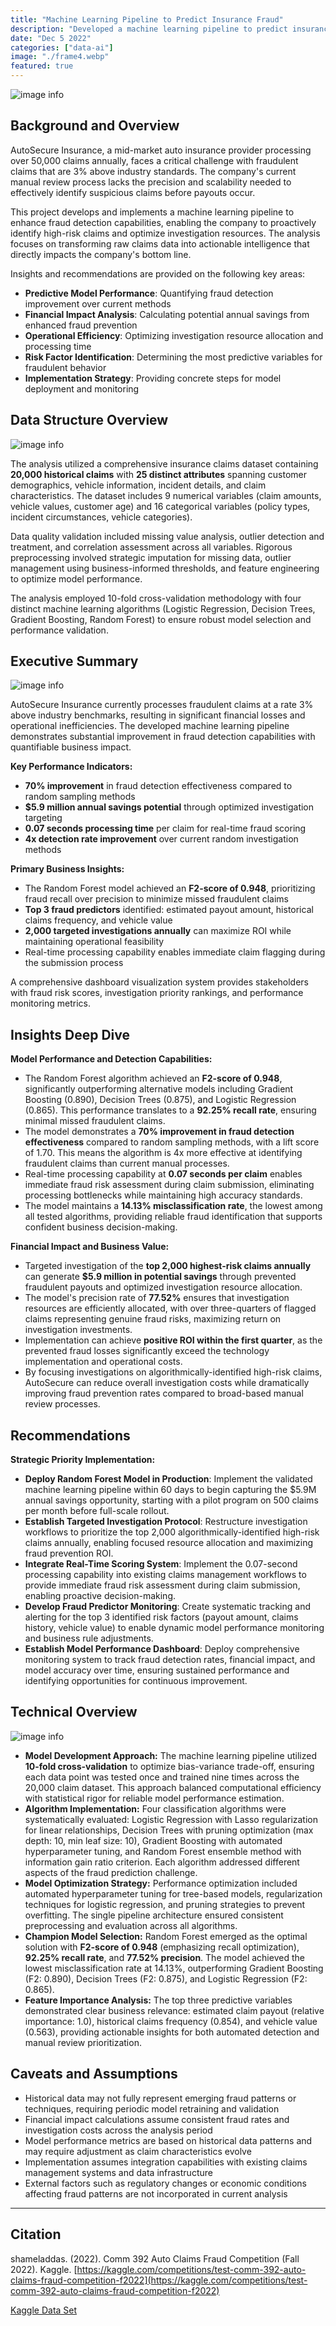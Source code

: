 ```yaml
---
title: "Machine Learning Pipeline to Predict Insurance Fraud"
description: "Developed a machine learning pipeline to predict insurance fraud by preparing and analyzing claims data, then training a Random Forest model that achieved a 70% greater fraud detection rate than random sampling, resulting in potential annual savings of $5.9 million."
date: "Dec 5 2022"
categories: ["data-ai"]
image: "./frame4.webp"
featured: true
---
```


![image info](./fraud.webp)

## Background and Overview

AutoSecure Insurance, a mid-market auto insurance provider processing over 50,000 claims annually, faces a critical challenge with fraudulent claims that are 3% above industry standards. The company's current manual review process lacks the precision and scalability needed to effectively identify suspicious claims before payouts occur.

This project develops and implements a machine learning pipeline to enhance fraud detection capabilities, enabling the company to proactively identify high-risk claims and optimize investigation resources. The analysis focuses on transforming raw claims data into actionable intelligence that directly impacts the company's bottom line.

Insights and recommendations are provided on the following key areas:
- **Predictive Model Performance**: Quantifying fraud detection improvement over current methods
- **Financial Impact Analysis**: Calculating potential annual savings from enhanced fraud prevention
- **Operational Efficiency**: Optimizing investigation resource allocation and processing time
- **Risk Factor Identification**: Determining the most predictive variables for fraudulent behavior
- **Implementation Strategy**: Providing concrete steps for model deployment and monitoring

## Data Structure Overview

![image info](./EDA.webp)

The analysis utilized a comprehensive insurance claims dataset containing **20,000 historical claims** with **25 distinct attributes** spanning customer demographics, vehicle information, incident details, and claim characteristics. The dataset includes 9 numerical variables (claim amounts, vehicle values, customer age) and 16 categorical variables (policy types, incident circumstances, vehicle categories).

Data quality validation included missing value analysis, outlier detection and treatment, and correlation assessment across all variables. Rigorous preprocessing involved strategic imputation for missing data, outlier management using business-informed thresholds, and feature engineering to optimize model performance.

The analysis employed 10-fold cross-validation methodology with four distinct machine learning algorithms (Logistic Regression, Decision Trees, Gradient Boosting, Random Forest) to ensure robust model selection and performance validation.

## Executive Summary

![image info](./dash.webp)

AutoSecure Insurance currently processes fraudulent claims at a rate 3% above industry benchmarks, resulting in significant financial losses and operational inefficiencies. The developed machine learning pipeline demonstrates substantial improvement in fraud detection capabilities with quantifiable business impact.

**Key Performance Indicators:**
- **70% improvement** in fraud detection effectiveness compared to random sampling methods
- **$5.9 million annual savings potential** through optimized investigation targeting
- **0.07 seconds processing time** per claim for real-time fraud scoring
- **4x detection rate improvement** over current random investigation methods

**Primary Business Insights:**
- The Random Forest model achieved an **F2-score of 0.948**, prioritizing fraud recall over precision to minimize missed fraudulent claims
- **Top 3 fraud predictors** identified: estimated payout amount, historical claims frequency, and vehicle value
- **2,000 targeted investigations annually** can maximize ROI while maintaining operational feasibility
- Real-time processing capability enables immediate claim flagging during the submission process

A comprehensive dashboard visualization system provides stakeholders with fraud risk scores, investigation priority rankings, and performance monitoring metrics.

## Insights Deep Dive

**Model Performance and Detection Capabilities:** 
- The Random Forest algorithm achieved an **F2-score of 0.948**, significantly outperforming alternative models including Gradient Boosting (0.890), Decision Trees (0.875), and Logistic Regression (0.865). This performance translates to a **92.25% recall rate**, ensuring minimal missed fraudulent claims. 
- The model demonstrates a **70% improvement in fraud detection effectiveness** compared to random sampling methods, with a lift score of 1.70. This means the algorithm is 4x more effective at identifying fraudulent claims than current manual processes. 
- Real-time processing capability at **0.07 seconds per claim** enables immediate fraud risk assessment during claim submission, eliminating processing bottlenecks while maintaining high accuracy standards. 
- The model maintains a **14.13% misclassification rate**, the lowest among all tested algorithms, providing reliable fraud identification that supports confident business decision-making.

**Financial Impact and Business Value:** 
- Targeted investigation of the **top 2,000 highest-risk claims annually** can generate **$5.9 million in potential savings** through prevented fraudulent payouts and optimized investigation resource allocation. 
- The model's precision rate of **77.52%** ensures that investigation resources are efficiently allocated, with over three-quarters of flagged claims representing genuine fraud risks, maximizing return on investigation investments. 
- Implementation can achieve **positive ROI within the first quarter**, as the prevented fraud losses significantly exceed the technology implementation and operational costs. 
- By focusing investigations on algorithmically-identified high-risk claims, AutoSecure can reduce overall investigation costs while dramatically improving fraud prevention rates compared to broad-based manual review processes.

## Recommendations

**Strategic Priority Implementation:**
- **Deploy Random Forest Model in Production**: Implement the validated machine learning pipeline within 60 days to begin capturing the $5.9M annual savings opportunity, starting with a pilot program on 500 claims per month before full-scale rollout.
- **Establish Targeted Investigation Protocol**: Restructure investigation workflows to prioritize the top 2,000 algorithmically-identified high-risk claims annually, enabling focused resource allocation and maximizing fraud prevention ROI.
- **Integrate Real-Time Scoring System**: Implement the 0.07-second processing capability into existing claims management workflows to provide immediate fraud risk assessment during claim submission, enabling proactive decision-making.
- **Develop Fraud Predictor Monitoring**: Create systematic tracking and alerting for the top 3 identified risk factors (payout amount, claims history, vehicle value) to enable dynamic model performance monitoring and business rule adjustments.
- **Establish Model Performance Dashboard**: Deploy comprehensive monitoring system to track fraud detection rates, financial impact, and model accuracy over time, ensuring sustained performance and identifying opportunities for continuous improvement.

## Technical Overview

![image info](./model.webp)

- **Model Development Approach:** The machine learning pipeline utilized **10-fold cross-validation** to optimize bias-variance trade-off, ensuring each data point was tested once and trained nine times across the 20,000 claim dataset. This approach balanced computational efficiency with statistical rigor for reliable model performance estimation.
- **Algorithm Implementation:** Four classification algorithms were systematically evaluated: Logistic Regression with Lasso regularization for linear relationships, Decision Trees with pruning optimization (max depth: 10, min leaf size: 10), Gradient Boosting with automated hyperparameter tuning, and Random Forest ensemble method with information gain ratio criterion. Each algorithm addressed different aspects of the fraud prediction challenge.
- **Model Optimization Strategy:** Performance optimization included automated hyperparameter tuning for tree-based models, regularization techniques for logistic regression, and pruning strategies to prevent overfitting. The single pipeline architecture ensured consistent preprocessing and evaluation across all algorithms.
- **Champion Model Selection:** Random Forest emerged as the optimal solution with **F2-score of 0.948** (emphasizing recall optimization), **92.25% recall rate**, and **77.52% precision**. The model achieved the lowest misclassification rate at 14.13%, outperforming Gradient Boosting (F2: 0.890), Decision Trees (F2: 0.875), and Logistic Regression (F2: 0.865).
- **Feature Importance Analysis:** The top three predictive variables demonstrated clear business relevance: estimated claim payout (relative importance: 1.0), historical claims frequency (0.854), and vehicle value (0.563), providing actionable insights for both automated detection and manual review prioritization.


## Caveats and Assumptions
- Historical data may not fully represent emerging fraud patterns or techniques, requiring periodic model retraining and validation
- Financial impact calculations assume consistent fraud rates and investigation costs across the analysis period
- Model performance metrics are based on historical data patterns and may require adjustment as claim characteristics evolve
- Implementation assumes integration capabilities with existing claims management systems and data infrastructure
- External factors such as regulatory changes or economic conditions affecting fraud patterns are not incorporated in current analysis

---
## Citation
shameladdas. (2022). Comm 392 Auto Claims Fraud Competition (Fall 2022). Kaggle. [https://kaggle.com/competitions/test-comm-392-auto-claims-fraud-competition-f2022](https://kaggle.com/competitions/test-comm-392-auto-claims-fraud-competition-f2022)

[Kaggle Data Set](https://kaggle.com/competitions/test-comm-392-auto-claims-fraud-competition-f2022)